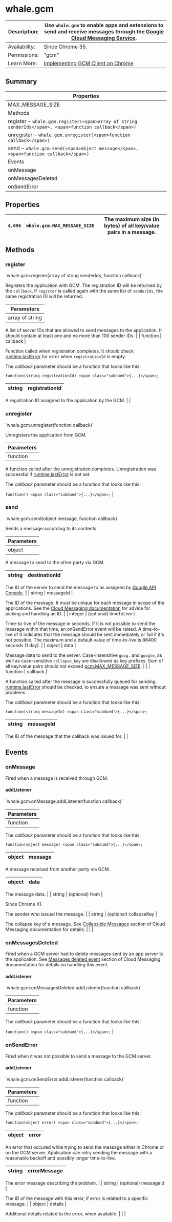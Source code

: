 # whale.gcm

| Description: | Use `whale.gcm` to enable apps and extensions to send and receive messages through the [Google Cloud Messaging Service](http://developer.android.com/google/gcm/). |
|---|---|
| Availability: | Since Chrome 35. |
| Permissions: | <span class="code">"gcm"</span> |
| Learn More: | [Implementing GCM Client on Chrome](https://developers.google.com/cloud-messaging/chrome/client) |

<section id="toc">

## Summary

| Properties |
|---|
| [MAX_MESSAGE_SIZE](#property-MAX_MESSAGE_SIZE) |
| Methods |
| [register](#method-register) − `whale.gcm.register(<span>array of string senderIds</span>, <span>function callback</span>)` |
| [unregister](#method-unregister) − `whale.gcm.unregister(<span>function callback</span>)` |
| [send](#method-send) − `whale.gcm.send(<span>object message</span>, <span>function callback</span>)` |
| Events |
| [onMessage](#event-onMessage) |
| [onMessagesDeleted](#event-onMessagesDeleted) |
| [onSendError](#event-onSendError) |

</section>

<section>

<div class="api-reference">

## Properties

| <span class="type_name">`4,096`</span> | `whale.gcm.MAX_MESSAGE_SIZE` | The maximum size (in bytes) of all key/value pairs in a message. |
|---|---|---|

## Methods

<div>

### register

<div class="summary">`whale.gcm.register(<span>array of string senderIds</span>, <span>function callback</span>)`</div>

<div class="description">

Registers the application with GCM. The registration ID will be returned by the `callback`. If `register` is called again with the same list of `senderIds`, the same registration ID will be returned.

| Parameters |
|---|
| array of string | senderIds | 

A list of server IDs that are allowed to send messages to the application. It should contain at least one and no more than 100 sender IDs.
 |
| function | callback | 

Function called when registration completes. It should check [runtime.lastError](/extensions/runtime#property-lastError) for error when `registrationId` is empty.

The _callback_ parameter should be a function that looks like this:

`function(string registrationId) <span class="subdued">{...}</span>;`

| string | registrationId | 
|---|---|

A registration ID assigned to the application by the GCM.
 |
 |

</div>

</div>

<div>

### unregister

<div class="summary">`whale.gcm.unregister(<span>function callback</span>)`</div>

<div class="description">

Unregisters the application from GCM.

| Parameters |
|---|
| function | callback | 

A function called after the unregistration completes. Unregistration was successful if [runtime.lastError](/extensions/runtime#property-lastError) is not set.

The _callback_ parameter should be a function that looks like this:

`function() <span class="subdued">{...}</span>;` |

</div>

</div>

<div>

### send

<div class="summary">`whale.gcm.send(<span>object message</span>, <span>function callback</span>)`</div>

<div class="description">

Sends a message according to its contents.

| Parameters |
|---|
| object | message | 

A message to send to the other party via GCM.

| string | destinationId | 
|---|---|

The ID of the server to send the message to as assigned by [Google API Console](https://code.google.com/apis/console).
 |
| string | messageId | 

The ID of the message. It must be unique for each message in scope of the applications. See the [Cloud Messaging documentation](cloudMessaging#send_messages) for advice for picking and handling an ID.
 |
| integer | <span class="optional">(optional)</span> timeToLive | 

Time-to-live of the message in seconds. If it is not possible to send the message within that time, an onSendError event will be raised. A time-to-live of 0 indicates that the message should be sent immediately or fail if it's not possible. The maximum and a default value of time-to-live is 86400 seconds (1 day).
 |
| object | data | 

Message data to send to the server. Case-insensitive `goog.` and `google`, as well as case-sensitive `collapse_key` are disallowed as key prefixes. Sum of all key/value pairs should not exceed [gcm.MAX_MESSAGE_SIZE](/extensions/gcm#property-MAX_MESSAGE_SIZE).
 |
 |
| function | callback | 

A function called after the message is successfully queued for sending. [runtime.lastError](/extensions/runtime#property-lastError) should be checked, to ensure a message was sent without problems.

The _callback_ parameter should be a function that looks like this:

`function(string messageId) <span class="subdued">{...}</span>;`

| string | messageId | 
|---|---|

The ID of the message that the callback was issued for.
 |
 |

</div>

</div>

## Events

<div>

### onMessage

<div class="description">

Fired when a message is received through GCM.

<div>

#### addListener

<div class="summary">`whale.gcm.onMessage.addListener(<span>function callback</span>)`</div>

<div class="description">

| Parameters |
|---|
| function | callback | 

The _callback_ parameter should be a function that looks like this:

`function(object message) <span class="subdued">{...}</span>;`

| object | message | 
|---|---|

A message received from another party via GCM.

| object | data | 
|---|---|

The message data.
 |
| string | <span class="optional">(optional)</span> from | 

Since Chrome 41.

The sender who issued the message.
 |
| string | <span class="optional">(optional)</span> collapseKey | 

The collapse key of a message. See [Collapsible Messages](cloudMessaging#collapsible_messages) section of Cloud Messaging documentation for details.
 |
 |
 |

</div>

</div>

</div>

</div>

<div>

### onMessagesDeleted

<div class="description">

Fired when a GCM server had to delete messages sent by an app server to the application. See [Messages deleted event](cloudMessaging#messages_deleted_event) section of Cloud Messaging documentation for details on handling this event.

<div>

#### addListener

<div class="summary">`whale.gcm.onMessagesDeleted.addListener(<span>function callback</span>)`</div>

<div class="description">

| Parameters |
|---|
| function | callback | 

The _callback_ parameter should be a function that looks like this:

`function() <span class="subdued">{...}</span>;` |

</div>

</div>

</div>

</div>

<div>

### onSendError

<div class="description">

Fired when it was not possible to send a message to the GCM server.

<div>

#### addListener

<div class="summary">`whale.gcm.onSendError.addListener(<span>function callback</span>)`</div>

<div class="description">

| Parameters |
|---|
| function | callback | 

The _callback_ parameter should be a function that looks like this:

`function(object error) <span class="subdued">{...}</span>;`

| object | error | 
|---|---|

An error that occured while trying to send the message either in Chrome or on the GCM server. Application can retry sending the message with a reasonable backoff and possibly longer time-to-live.

| string | errorMessage | 
|---|---|

The error message describing the problem.
 |
| string | <span class="optional">(optional)</span> messageId | 

The ID of the message with this error, if error is related to a specific message.
 |
| object | details | 

Additional details related to the error, when available.
 |
 |
 |

</div>

</div>

</div>

</div>

</div>

</section>